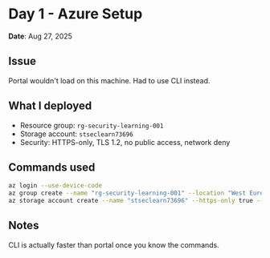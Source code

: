# Day 1 - Azure Setup

**Date**: Aug 27, 2025

## Issue
Portal wouldn't load on this machine. Had to use CLI instead.

## What I deployed
- Resource group: `rg-security-learning-001`
- Storage account: `stseclearn73696`
- Security: HTTPS-only, TLS 1.2, no public access, network deny

## Commands used
```bash
az login --use-device-code
az group create --name "rg-security-learning-001" --location "West Europe"
az storage account create --name "stseclearn73696" --https-only true --min-tls-version TLS1_2 --allow-blob-public-access false --default-action Deny
```

## Notes
CLI is actually faster than portal once you know the commands.
